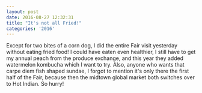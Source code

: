 ```yaml
---
layout: post
date: 2016-08-27 12:32:31
title: "It's not all Fried!"
categories: '2016'
---
```


Except for two bites of a corn dog, I did the entire Fair visit yesterday without eating fried food!  I could have eaten even healthier, I still have to get my annual peach from the produce exchange, and this year they added watermelon kombucha which I want to try.  Also, anyone who wants that carpe diem fish shaped sundae, I forgot to mention it's only there the first half of the Fair, because then the midtown global market both switches over to Hot Indian. So hurry!

